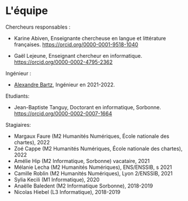 # L'équipe

Chercheurs responsables :

- Karine Abiven, Enseignante chercheuse en langue et littérature françaises. https://orcid.org/0000-0001-9518-1040

- Gaël Lejeune, Enseignant chercheur  en informatique. https://orcid.org/0000-0002-4795-2362

Ingénieur :

- [Alexandre Bartz](https://cv.archives-ouvertes.fr/alexandre-bartz?langChosen=fr), Ingénieur en 2021-2022. 

Etudiants:
- Jean-Baptiste Tanguy, Doctorant en informatique, Sorbonne. https://orcid.org/0000-0002-0007-1664

Stagiaires:
- Margaux Faure (M2 Humanités Numériques, École nationale des chartes), 2022
- Zoé Cappe (M2 Humanités Numériques, École nationale des chartes), 2022
- Amélie Hip (M2 Informatique, Sorbonne) vacataire, 2021
- Mélanie Lecha (M2 Humanités Numériques), ENS/ENSSIB, s 2021
- Camille Roblin (M2 Humanités Numériques), Lyon 2/ENSSIB, 2021
- Sylia Kecili (M1 Informatique), 2020
- Anaëlle Baledent (M2 Informatique Sorbonne), 2018-2019
- Nicolas Hiebel (L3 Informatique),  2018-2019

